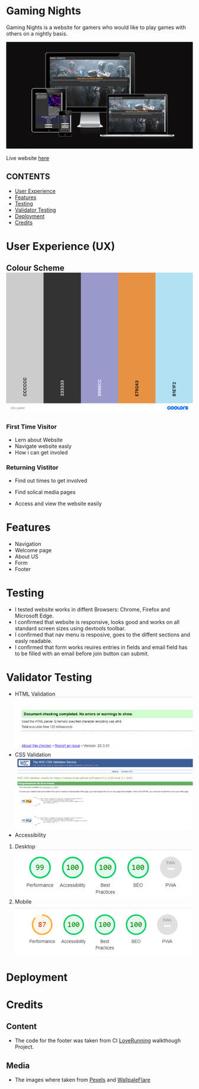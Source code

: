 # Gaming Nights
Gaming Nights is a website for gamers who would like to play games with others on a nightly basis.

![Preview](/documentation/images/Screenshot-Am-I-Responsive.png)

Live website [here](https://rodney-d-dev.github.io/Project-M-1/)

## CONTENTS
* [User Experience](#user-experience-ux)
* [Features](#features)
* [Testing](#testing)
* [Validator Testing](#validator-testing)
* [Deployment ](#deployment)
* [Credits](#credits)

# User Experience (UX)

## Colour Scheme ![Colors](/documentation/images/GN-pallet.png)

### First Time Visitor

* Lern about Website
* Navigate website easly
* How i can get involed

### Returning Vistitor

* Find out times to get involved

* Find solical media pages

* Access and view the website easily

# Features
* Navigation 
* Welcome page
* About US
* Form 
* Footer

# Testing
* I tested website works in diffent Browsers: Chrome, Firefox and Microsoft Edge.
* I confirmed that website is responsive, looks good and works on all standard screen sizes using devtools toolbar.
* I confirmed that nav menu is resposive, goes to the diffent sections and easly readable.
* I confirmed that form works reuires entries in fields and email field has to be filled with an email before join button can submit. 


# Validator Testing
* HTML Validation ![Here](/documentation/images/htmlchecker.png)
* CSS Validation ![Here](/documentation/images/CSSval.png)
* Accessibility 
1. Desktop ![Here](/documentation/images/LighthouseDesktop.png)
2. Mobile ![Here](/documentation/images/Lighthousemobile.png)

# Deployment


# Credits

## Content
* The code for the footer was taken from CI [LoveRunning](https://github.com/Rodney-D-Dev/Love-Running) walkthough Project.
## Media
* The images where taken from [Pexels](https://www.pexels.com/) and [WallpaleFlare](https://www.wallpaperflare.com/)
